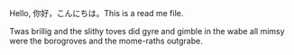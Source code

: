Hello, 你好，こんにちは。This is a read me file.

Twas brillig and the slithy toves
did gyre and gimble in the wabe
all mimsy were the borogroves
and the mome-raths outgrabe. 